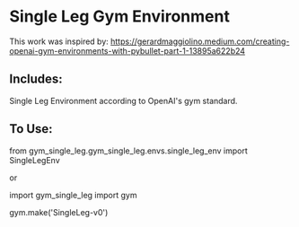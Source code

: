 # Single Leg Gym Environment
This work was inspired by: https://gerardmaggiolino.medium.com/creating-openai-gym-environments-with-pybullet-part-1-13895a622b24

## Includes:
Single Leg Environment according to OpenAI's gym standard.

## To Use:
from gym_single_leg.gym_single_leg.envs.single_leg_env import SingleLegEnv

or 

import gym_single_leg
import gym

gym.make('SingleLeg-v0')